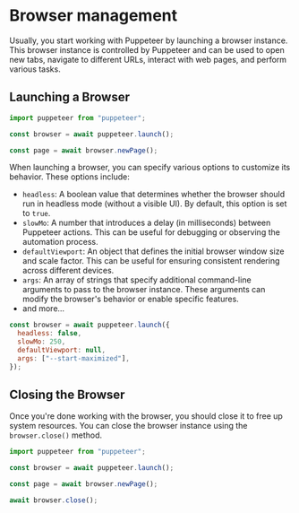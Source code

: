 # Browser management

Usually, you start working with Puppeteer by launching a browser instance. This browser instance is controlled by Puppeteer and can be used to open new tabs, navigate to different URLs, interact with web pages, and perform various tasks.

## Launching a Browser

```javascript
import puppeteer from "puppeteer";

const browser = await puppeteer.launch();

const page = await browser.newPage();
```

When launching a browser, you can specify various options to customize its behavior. These options include:

- `headless`: A boolean value that determines whether the browser should run in headless mode (without a visible UI). By default, this option is set to `true`.
- `slowMo`: A number that introduces a delay (in milliseconds) between Puppeteer actions. This can be useful for debugging or observing the automation process.
- `defaultViewport`: An object that defines the initial browser window size and scale factor. This can be useful for ensuring consistent rendering across different devices.
- `args`: An array of strings that specify additional command-line arguments to pass to the browser instance. These arguments can modify the browser's behavior or enable specific features.
- and more...

```javascript
const browser = await puppeteer.launch({
  headless: false,
  slowMo: 250,
  defaultViewport: null,
  args: ["--start-maximized"],
});
```

## Closing the Browser

Once you're done working with the browser, you should close it to free up system resources. You can close the browser instance using the `browser.close()` method.

```javascript
import puppeteer from "puppeteer";

const browser = await puppeteer.launch();

const page = await browser.newPage();

await browser.close();
```
